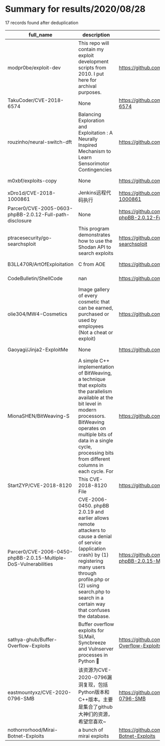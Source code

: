 
# Summary for results/2020/08/28
    
17 records found after deduplication

| full_name | description | html_url | matched_list | matched_count | pushed_at | size | stargazers_count | language | forks_count |
|-----------------------------------------------------------------|------------------------------------------------------------------------------------------------------------------------------------------------------------------------------------------------------------------------------------------------------------------|------------------------------------------------------------------------------------|----------------|-----------------|---------------------------|---------|--------------------|------------|---------------|
| modpr0be/exploit-dev | This repo will contain my exploit development scripts from 2010. I put here for archival purposes. | https://github.com/modpr0be/exploit-dev | ['exploit'] | 1 | 2020-08-28 11:25:42+00:00 | 76538 | 6 | Python | 2 |
| TakuCoder/CVE-2018-6574 | None | https://github.com/TakuCoder/CVE-2018-6574 | ['cve-2'] | 1 | 2020-08-28 11:37:27+00:00 | 2 | 0 | Go | 0 |
| rouzinho/neural-switch-dft | Balancing Exploration and Exploitation : A Neurally Inspired Mechanism to Learn Sensorimotor Contingencies | https://github.com/rouzinho/neural-switch-dft | ['exploit'] | 1 | 2020-08-28 21:40:11+00:00 | 301 | 0 | | 0 |
| m0xbf/exploits-copy | None | https://github.com/m0xbf/exploits-copy | ['exploit'] | 1 | 2020-08-28 16:25:53+00:00 | 2 | 0 | JavaScript | 0 |
| xDro1d/CVE-2018-1000861 | Jenkins远程代码执行 | https://github.com/xDro1d/CVE-2018-1000861 | ['cve-2'] | 1 | 2020-08-28 16:03:50+00:00 | 5 | 0 | | 0 |
| Parcer0/CVE-2005-0603-phpBB-2.0.12-Full-path-disclosure | None | https://github.com/Parcer0/CVE-2005-0603-phpBB-2.0.12-Full-path-disclosure | ['cve-2'] | 1 | 2020-08-28 15:04:21+00:00 | 20 | 0 | | 0 |
| ptracesecurity/go-searchsploit | This program demonstrates how to use the Shodan API to search exploits | https://github.com/ptracesecurity/go-searchsploit | ['exploit'] | 1 | 2020-08-28 13:46:51+00:00 | 27 | 0 | Go | 0 |
| B3LL470R/ArtOfExploitation | C from AOE | https://github.com/B3LL470R/ArtOfExploitation | ['exploit'] | 1 | 2020-08-28 12:53:40+00:00 | 87 | 0 | C | 0 |
| CodeBulletin/ShellCode | nan | https://github.com/CodeBulletin/ShellCode | ['shellcode'] | 1 | 2020-08-28 09:11:59+00:00 | 19 | 0 | Shell | 0 |
| olie304/MW4-Cosmetics | Image gallery of every cosmetic that can be earned, purchased or used by employees (Not a cheat or exploit) | https://github.com/olie304/MW4-Cosmetics | ['exploit'] | 1 | 2020-08-28 02:21:36+00:00 | 1871092 | 0 | Batchfile | 0 |
| Gaoyagi/Jinja2-ExploitMe | None | https://github.com/Gaoyagi/Jinja2-ExploitMe | ['exploit'] | 1 | 2020-08-28 04:55:20+00:00 | 0 | 0 | | 0 |
| MionaSHEN/BitWeaving-S | A simple C++ implementation of BitWeaving, a technique that exploits the parallelism available at the bit level in modern processors. BitWeaving operates on multiple bits of data in a single cycle, processing bits from different columns in each cycle. For | https://github.com/MionaSHEN/BitWeaving-S | ['exploit'] | 1 | 2020-08-28 07:19:40+00:00 | 63 | 0 | C++ | 0 |
| StartZYP/CVE-2018-8120 | This CVE-2018-8120 File | https://github.com/StartZYP/CVE-2018-8120 | ['cve-2'] | 1 | 2020-08-28 10:01:00+00:00 | 45407 | 0 | C++ | 0 |
| Parcer0/CVE-2006-0450-phpBB-2.0.15-Multiple-DoS-Vulnerabilities | CVE-2006-0450. phpBB 2.0.19 and earlier allows remote attackers to cause a denial of service (application crash) by (1) registering many users through profile.php or (2) using search.php to search in a certain way that confuses the database. | https://github.com/Parcer0/CVE-2006-0450-phpBB-2.0.15-Multiple-DoS-Vulnerabilities | ['cve-2'] | 1 | 2020-08-28 14:58:54+00:00 | 27 | 0 | C | 0 |
| sathya-ghub/Buffer-Overflow-Exploits | Buffer overflow exploits for SLMail, Syncbreeze and Vulnserver processes in Python :snake: | https://github.com/sathya-ghub/Buffer-Overflow-Exploits | ['exploit'] | 1 | 2020-08-28 08:53:12+00:00 | 1 | 0 | Python | 0 |
| eastmountyxz/CVE-2020-0796-SMB | 该资源为CVE-2020-0796漏洞复现，包括Python版本和C++版本。主要是集合了github大神们的资源，希望您喜欢~ | https://github.com/eastmountyxz/CVE-2020-0796-SMB | ['cve-2'] | 1 | 2020-08-28 09:21:00+00:00 | 1887 | 31 | Python | 19 |
| nothorrorhood/Mirai-Botnet-Exploits | a bunch of mirai exploits | https://github.com/nothorrorhood/Mirai-Botnet-Exploits | ['exploit'] | 1 | 2020-08-28 20:19:03+00:00 | 4 | 1 | Python | 0 |
